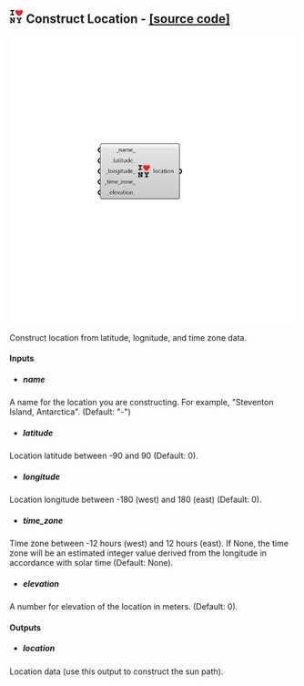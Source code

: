 ## ![](../../images/icons/Construct_Location.png) Construct Location - [[source code]](https://github.com/ladybug-tools/ladybug-grasshopper/blob/master/ladybug_grasshopper/src//LB%20Construct%20Location.py)

![](../../images/components/Construct_Location.png)

Construct location from latitude, lognitude, and time zone data.
 



#### Inputs
* ##### name 
A name for the location you are constructing. For example, "Steventon Island, Antarctica". (Default: "-") 
* ##### latitude 
Location latitude between -90 and 90 (Default: 0). 
* ##### longitude 
Location longitude between -180 (west) and 180 (east) (Default: 0). 
* ##### time_zone 
Time zone between -12 hours (west) and 12 hours (east). If None, the time zone will be an estimated integer value derived from the longitude in accordance with solar time (Default: None). 
* ##### elevation 
A number for elevation of the location in meters. (Default: 0). 

#### Outputs
* ##### location
Location data (use this output to construct the sun path).